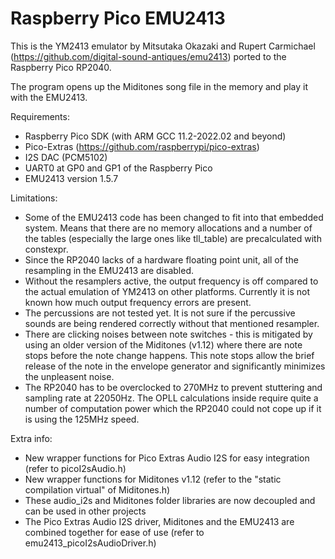 # Raspberry Pico EMU2413

This is the YM2413 emulator by Mitsutaka Okazaki and Rupert Carmichael (https://github.com/digital-sound-antiques/emu2413) ported to the Raspberry Pico RP2040.

The program opens up the Miditones song file in the memory and play it with the EMU2413. 

Requirements:
- Raspberry Pico SDK (with ARM GCC 11.2-2022.02 and beyond)
- Pico-Extras (https://github.com/raspberrypi/pico-extras)
- I2S DAC (PCM5102)
- UART0 at GP0 and GP1 of the Raspberry Pico
- EMU2413 version 1.5.7

Limitations:
- Some of the EMU2413 code has been changed to fit into that embedded system. Means that there are no memory allocations and a number of the tables (especially the large ones like tll_table) are precalculated with constexpr.
- Since the RP2040 lacks of a hardware floating point unit, all of the resampling in the EMU2413 are disabled.
- Without the resamplers active, the output frequency is off compared to the actual emulation of YM2413 on other platforms. Currently it is not known how much output frequency errors are present.
- The percussions are not tested yet. It is not sure if the percussive sounds are being rendered correctly without that mentioned resampler.
- There are clicking noises between note switches - this is mitigated by using an older version of the Miditones (v1.12) where there are note stops before the note change happens. This note stops allow the brief release of the note in the envelope generator and significantly minimizes the unpleasent noise.
- The RP2040 has to be overclocked to 270MHz to prevent stuttering and sampling rate at 22050Hz. The OPLL calculations inside require quite a number of computation power which the RP2040 could not cope up if it is using the 125MHz speed.

Extra info:
- New wrapper functions for Pico Extras Audio I2S for easy integration (refer to picoI2sAudio.h)
- New wrapper functions for Miditones v1.12 (refer to the "static compilation virtual" of Miditones.h)
- These audio_i2s and Miditones folder libraries are now decoupled and can be used in other projects
- The Pico Extras Audio I2S driver, Miditones and the EMU2413 are combined together for ease of use (refer to emu2413_picoI2sAudioDriver.h)